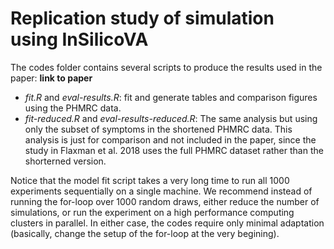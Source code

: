 # Replication study of simulation using InSilicoVA

The codes folder contains several scripts to produce the results used in the paper: **link to paper**

+ *fit.R* and *eval-results.R*: fit and generate tables and comparison figures using the PHMRC data.
+ *fit-reduced.R* and *eval-results-reduced.R*: The same analysis but using only the subset of symptoms in the shortened PHMRC data. This analysis is just for comparison and not included in the paper, since the study in Flaxman et al. 2018 uses the full PHMRC dataset rather than the shorterned version.


Notice that the model fit script takes a very long time to run all 1000 experiments sequentially on a single machine. We recommend instead of running the for-loop over 1000 random draws, either reduce the number of simulations, or run the experiment on a high performance computing clusters in parallel. In either case, the codes require only minimal adaptation (basically, change the setup of the for-loop at the very begining). 

